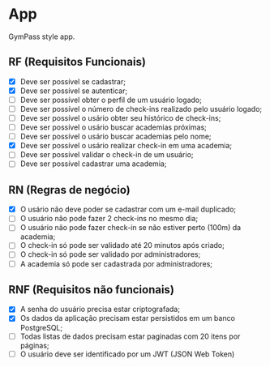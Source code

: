 # App

GymPass style app.

## RF (Requisitos Funcionais)

- [X] Deve ser possível se cadastrar;
- [X] Deve ser possível se autenticar;
- [ ] Deve ser possível obter o perfil de um usuário logado;
- [ ] Deve ser possível o número de check-ins realizado pelo usuário logado;
- [ ] Deve ser possível o usário obter seu histórico de check-ins;
- [ ] Deve ser possível o usário buscar academias próximas;
- [ ] Deve ser possível o usário buscar academias pelo nome;
- [X] Deve ser possível o usário realizar check-in em uma academia;
- [ ] Deve ser possível validar o check-in de um usuário;
- [ ] Deve ser possível cadastrar uma academia;

## RN (Regras de negócio)

- [X] O usário não deve poder se cadastrar com um e-mail duplicado;
- [ ] O usuário não pode fazer 2 check-ins no mesmo dia;
- [ ] O usuário não pode fazer check-in se não estiver perto (100m) da academia;
- [ ] O check-in só pode ser validado até 20 minutos após criado;
- [ ] O check-in só pode ser validado por administradores;
- [ ] A academia só pode ser cadastrada por administradores;

## RNF (Requisitos não funcionais)

- [X] A senha do usuário precisa estar criptografada;
- [X] Os dados da aplicação precisam estar persistidos em um banco PostgreSQL;
- [ ] Todas listas de dados precisam estar paginadas com 20 itens por páginas;
- [ ] O usuário deve ser identificado por um JWT (JSON Web Token)